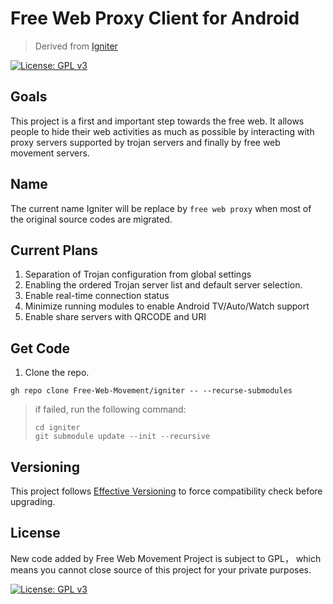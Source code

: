 # Free Web Proxy Client for Android

> Derived from [Igniter](https://github.com/trojan-gfw/igniter)

[![License: GPL v3](https://img.shields.io/badge/License-GPLv3-blue.svg)](https://www.gnu.org/licenses/gpl-3.0)

## Goals

This project is a first and important step towards the free web. It allows people to hide their web activities as much as possible by interacting with proxy servers supported by trojan servers and finally by free web movement servers.

## Name

The current name Igniter will be replace by `free web proxy` when most of the original source codes are migrated.

## Current Plans

1. Separation of Trojan configuration from global settings
2. Enabling the ordered Trojan server list and default server selection.
3. Enable real-time connection status
4. Minimize running modules to enable Android TV/Auto/Watch support
5. Enable share servers with QRCODE and URI


## Get Code

1. Clone the repo.
```
gh repo clone Free-Web-Movement/igniter -- --recurse-submodules
```
> if failed, run the following command:
> ```
> cd igniter
> git submodule update --init --recursive
> ```

## Versioning

This project follows [Effective Versioning](https://github.com/calidion/effective-versioning) to force compatibility check before upgrading.


## License

New code added by Free Web Movement Project is subject to GPL， which means you cannot close source of this project for your private purposes.

[![License: GPL v3](https://img.shields.io/badge/License-GPLv3-blue.svg)](https://www.gnu.org/licenses/gpl-3.0)

